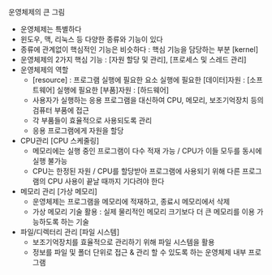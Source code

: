 운영체제의 큰 그림
 - 운영체제는 특별하다
 - 윈도우, 맥, 리눅스 등 다양한 종류와 기능이 있다
 - 종류에 관계없이 핵심적인 기능은 비슷하다 : 핵심 기능을 담당하는 부분 [kernel]
 - 운영체제의 2가지 핵심 기능 : [자원 할당 및 관리], [프로세스 및 스레드 관리]
 - 운영체제의 역할
   - [resource] : 프로그램 실행에 필요한 요소
                  실행에 필요한 [데이터]자원 : [소프트웨어]
                  실행에 필요한 [부품]자원 : [하드웨어]
   - 사용자가 실행하는 응용 프로그램을 대신하여 CPU, 메모리, 보조기억장치 등의 검퓨터 부품에 접근
   - 각 부품들이 효율적으로 사용되도록 관리
   - 응용 프로그램에게 자원을 할당
 - CPU관리 [CPU 스케줄링]
   - 메모리에는 실행 중인 프로그램이 다수 적재 가능 / CPU가 이들 모두를 동시에 실행 불가능
   - CPU는 한정된 자원 / CPU를 할당받아 프로그램에 사용되기 위해 다른 프로그램의 CPU 사용이 끝날 때까지 기다려야 한다
 - 메모리 관리 [가상 메모리]
   - 운영체제는 프로그램을 메모리에 적재하고, 종료시 메모리에서 삭제
   - 가상 메모리 기술 활용 : 실제 물리적인 메모리 크기보다 더 큰 메모리를 이용 가능하도록 하는 기술
 - 파일/디렉터리 관리 [파일 시스템]
   - 보조기억장치를 효율적으로 관리하기 위해 파일 시스템을 활용
   - 정보를 파일 및 폴더 단위로 접근 & 관리 할 수 있도록 하는 운영체제 내부 프로그램
 

